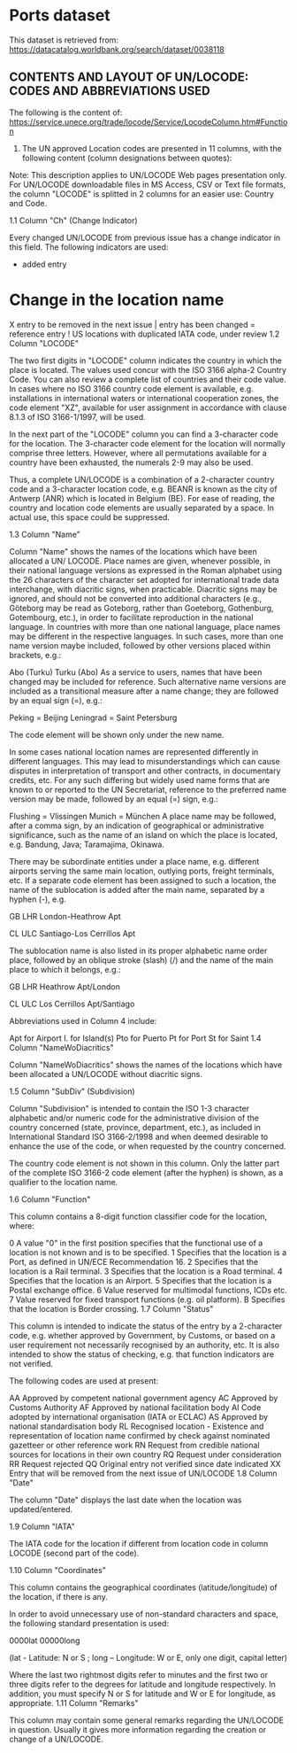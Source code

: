 # Ports dataset

This dataset is retrieved from: https://datacatalog.worldbank.org/search/dataset/0038118


## CONTENTS AND LAYOUT OF UN/LOCODE: CODES AND ABBREVIATIONS USED

The following is the content of: https://service.unece.org/trade/locode/Service/LocodeColumn.htm#Function

1. The UN approved Location codes are presented in 11 columns, with the following content (column designations between quotes):


Note: This description applies to UN/LOCODE Web pages presentation only. For UN/LOCODE downloadable files in MS Access, CSV or Text file formats, the column "LOCODE" is splitted in 2 columns for an easier use: Country and Code.

1.1 Column "Ch"  (Change Indicator)

Every changed UN/LOCODE from previous issue has a change indicator in this field. The following indicators are used:

 +	added entry
 #	Change in the location name
 X	entry to be removed in the next issue
 |	entry has been changed
 =	reference entry
 !	US locations with duplicated IATA code, under review
1.2 Column "LOCODE"

The two first digits in "LOCODE" column indicates the country in which the place is located.   The values used concur with the  ISO 3166 alpha-2 Country Code. You can also review a complete list of countries and their code value. In cases where no ISO 3166 country code element is available, e.g. installations in international waters or international cooperation zones, the code element "XZ", available for user assignment in accordance with clause 8.1.3 of ISO 3166-1/1997, will be used.

In the next part of the "LOCODE" column you can find a 3-character code for the location.   The 3-character code element for the location will normally comprise three letters. However, where all permutations available for a country have been exhausted, the numerals 2-9 may also be used.

Thus, a complete UN/LOCODE is a combination of a 2-character country code and a 3-character location code, e.g. BEANR is known as the city of Antwerp (ANR) which is located in Belgium (BE). For ease of reading, the country and location code elements are usually separated by a space. In actual use, this space could be suppressed.

1.3 Column "Name"

Column "Name" shows the names of the locations which have been allocated a UN/ LOCODE. Place names are given, whenever possible, in their national language versions as expressed in the Roman alphabet using the 26 characters of the character set adopted for international trade data interchange, with diacritic signs, when practicable.  Diacritic signs may be ignored, and should not be converted into additional characters (e.g., Göteborg may be read as Goteborg, rather than Goeteborg, Gothenburg, Gotembourg, etc.), in order to facilitate reproduction in the national language. In countries with more than one national language, place names may be different in the respective languages.  In such cases, more than one name version maybe included, followed by other versions placed within brackets, e.g.:

Abo (Turku)
Turku (Abo)
As a service to users, names that have been changed may be included for reference.  Such alternative name versions are included as a transitional measure after a name change; they are followed by an equal sign (=), e.g.:

Peking = Beijing
Leningrad = Saint Petersburg

The code element will be shown only under the new name.

In some cases national location names are represented differently in different languages.  This may lead to misunderstandings which can cause disputes in interpretation of transport and other contracts, in documentary credits, etc.  For any such differing but widely used  name forms that are known to or reported to the UN Secretariat, reference to the preferred name version may be made, followed by an equal (=) sign, e.g.:

Flushing = Vlissingen
Munich = München
A place name may be followed, after a comma sign, by an indication of geographical or administrative significance, such as the name of an island on which the place is located, e.g. Bandung, Java; Taramajima, Okinawa.

There may be subordinate entities under a place name, e.g. different airports serving the same main location, outlying ports, freight terminals, etc.  If a separate code element has been assigned to such a location, the name of the sublocation is added after the main name, separated by a hyphen (-), e.g.

GB LHR London-Heathrow Apt

CL ULC Santiago-Los Cerrillos Apt

The sublocation name is also listed in its proper alphabetic name order place, followed by an oblique stroke (slash) (/) and the name of the main place to which it belongs, e.g.:

GB LHR Heathrow Apt/London

CL ULC Los Cerrillos Apt/Santiago

Abbreviations used in Column 4 include:

 Apt	for Airport
 I.	for Island(s)
 Pto	for Puerto
 Pt	for Port
 St	for Saint
1.4 Column "NameWoDiacritics"

Column "NameWoDiacritics" shows the names of the locations which have been allocated a UN/LOCODE without diacritic signs.

1.5 Column "SubDiv"  (Subdivision)

Column "Subdivision" is intended to contain the ISO 1-3 character alphabetic and/or numeric code for the administrative division of the country concerned (state, province, department, etc.), as included in International Standard ISO 3166-2/1998 and when deemed desirable to enhance the use of the code, or when requested by the country concerned.

The country code element is not shown in this column.  Only the latter part of the complete ISO 3166-2 code element (after the hyphen) is shown, as a qualifier to the location name.

1.6 Column "Function"

This column contains a 8-digit function classifier code for the location, where:

 0	A value "0" in the first position specifies that the functional use of a location is not known and is to be specified.
 1	Specifies that the location is a Port, as defined in UN/ECE Recommendation 16.
 2	Specifies that the location is a Rail terminal.
 3	Specifies that the location is a Road terminal.
 4	Specifies that the location is an Airport.
 5	Specifies that the location is a Postal exchange office.
 6	Value reserved for multimodal functions, ICDs etc.
 7	Value reserved for fixed transport functions (e.g. oil platform).
 B	Specifies that the location is Border crossing.
1.7 Column "Status"

This column is intended to indicate the status of the entry by a 2-character code, e.g. whether approved by Government, by Customs, or based on a user requirement not necessarily recognised by an authority, etc. It is also intended to show the status of checking, e.g. that function indicators are not verified.

The following codes are used at present:

 AA	Approved by competent national government agency
 AC	Approved by Customs Authority
 AF	Approved by national facilitation body
 AI	Code adopted by international organisation (IATA or ECLAC)
 AS	Approved by national standardisation body
 RL	Recognised location - Existence and representation of location name confirmed by check against nominated gazetteer or other reference work
 RN	Request from credible national sources for locations in their own country
 RQ	Request under consideration
 RR	Request rejected
 QQ	Original entry not verified since date indicated
 XX	Entry that will be removed from the next issue of UN/LOCODE
1.8 Column "Date"

The column "Date" displays the last date when the location was updated/entered.

1.9 Column "IATA"

The IATA code for the location if different from location code in column LOCODE (second part of the code).

1.10 Column "Coordinates"

This column contains the geographical coordinates (latitude/longitude) of the location, if there is any.

In order to avoid unnecessary use of non-standard characters and space, the following standard presentation is used:

0000lat 00000long

(lat - Latitude: N or S ; long – Longitude: W or E, only one digit, capital letter)

Where the last two rightmost digits refer to minutes and the first two or three digits refer to the degrees for latitude and longitude respectively. In addition, you must specify N or S for latitude and W or E for longitude, as appropriate.
1.11 Column "Remarks"

This column may contain some general remarks regarding the UN/LOCODE in question. Usually it gives more information regarding the creation or change of a UN/LOCODE.